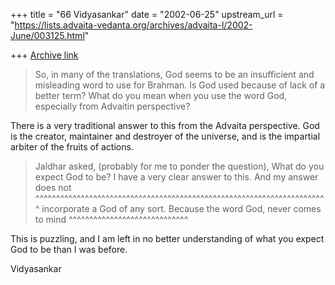 +++
title = "66 Vidyasankar"
date = "2002-06-25"
upstream_url = "https://lists.advaita-vedanta.org/archives/advaita-l/2002-June/003125.html"

+++
[Archive link](https://lists.advaita-vedanta.org/archives/advaita-l/2002-June/003125.html)

>So, in many of the translations, God seems to be an insufficient and
>misleading word to use for Brahman.   Is God used because of lack of a
>better term?  What do you mean when you use the word God, especially from
>Advaitin perspective?

There is a very traditional answer to this from the Advaita perspective.
God is the creator, maintainer and destroyer of the universe, and is the
impartial arbiter of the fruits of actions.

>
>Jaldhar asked, (probably for me to ponder the question), What do you expect
>God to be?  I have a very clear answer to this.  And my answer does not
 ^^^^^^^^^^^^^^^^^^^^^^^^^^^^^^^^^^^^^^^^^^^^^^^^^^^^^^^^^^^^^^^^^^^^^^^
>incorporate a God of any sort.  Because the word God, never comes to mind
 ^^^^^^^^^^^^^^^^^^^^^^^^^^^^^

This is puzzling, and I am left in no better understanding of what you
expect God to be than I was before.

Vidyasankar


